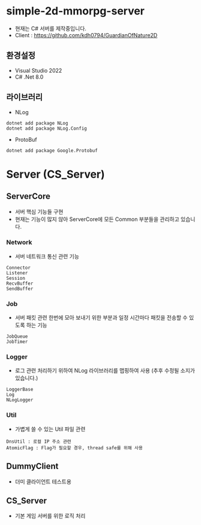 # simple-2d-mmorpg-server
- 현재는 C# 서버를 제작중입니다.
- Client : https://github.com/kdh0794/GuardianOfNature2D  
## 환경설정
- Visual Studio 2022
- C# .Net 8.0

## 라이브러리
- NLog
```
dotnet add package NLog
dotnet add package NLog.Config
```
- ProtoBuf
```
dotnet add package Google.Protobuf
```

# Server (CS_Server)
## ServerCore
- 서버 핵심 기능들 구현
- 현재는 기능이 많지 않아 ServerCore에 모든 Common 부분들을 관리하고 있습니다.
### Network
- 서버 네트워크 통신 관련 기능
```
Connector
Listener
Session
RecvBuffer
SendBuffer
```
### Job
- 서버 패킷 관련 한번에 모아 보내기 위한 부분과 일정 시간마다 패킷을 전송할 수 있도록 하는 기능
```
JobQueue
JobTimer
```
### Logger
- 로그 관련 처리하기 위하여 NLog 라이브러리를 맵핑하여 사용 (추후 수정될 소지가 있습니다.)
```
LoggerBase
Log
NLogLogger
```
### Util
- 가볍게 쓸 수 있는 Util 파일 관련 
```
DnsUtil : 로컬 IP 주소 관련
AtomicFlag : Flag가 필요할 경우, thread safe를 위해 사용
```

## DummyClient
- 더미 클라이언트 테스트용

## CS_Server
- 기본 게임 서버를 위한 로직 처리
